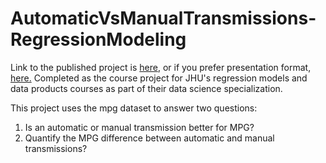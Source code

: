 # AutomaticVsManualTransmissions-RegressionModeling

Link to the published project is [here](https://rpubs.com/kevinroche22/TransmissionEffectsAnalysis), or if you prefer presentation format, [here.](https://rpubs.com/kevinroche22/TransmissionEffectsPresentation) Completed as the course project for JHU's regression models and data products courses as part of their data science specialization.

This project uses the mpg dataset to answer two questions:
1. Is an automatic or manual transmission better for MPG?
2. Quantify the MPG difference between automatic and manual transmissions?
